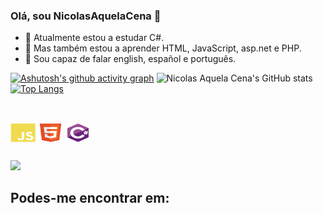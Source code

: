 ### Olá, sou NicolasAquelaCena 👋

- 🔭 Atualmente estou a estudar C#.
- 🌱 Mas também estou a aprender HTML, JavaScript, asp.net e PHP.
- 💬 Sou capaz de falar english, español e português.


[![Ashutosh's github activity graph](https://github-readme-activity-graph.vercel.app/graph?username=Ashutosh00710&theme=tokyo-night&custom_title=Contributos%20de%20NicolasAquelaCena)](https://github.com/ashutosh00710/github-readme-activity-graph)
![Nicolas Aquela Cena's GitHub stats](https://github-readme-stats.vercel.app/api?username=NicolasAquelaCena&show_icons=true&theme=tokyonight)
[![Top Langs](https://github-readme-stats.vercel.app/api/top-langs/?username=NicolasAquelaCena&layout=donut)](https://github.com/anuraghazra/github-readme-stats)

##

<div style="display: inline_block"><br>
  <img align="center" alt="Rafa-Js" height="30" width="40" src="https://raw.githubusercontent.com/devicons/devicon/master/icons/javascript/javascript-plain.svg">
  <img align="center" alt="Rafa-HTML" height="30" width="40" src="https://raw.githubusercontent.com/devicons/devicon/master/icons/html5/html5-original.svg">
  <img align="center" alt="Rafa-Csharp" height="30" width="40" src="https://raw.githubusercontent.com/devicons/devicon/master/icons/csharp/csharp-original.svg">
</div>

  ##
 
<div> 
  <a href = "mailto:a14351@aemaximinos.edu.pt"><img src="https://img.shields.io/badge/-Gmail-%23333?style=for-the-badge&logo=gmail&logoColor=white" target="_blank"></a>
</div>

  ## Podes-me encontrar em:


